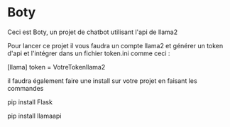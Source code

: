 # Boty

Ceci est Boty, un projet de chatbot utilisant l'api de llama2 

Pour lancer ce projet il vous faudra un compte llama2 et générer un token d'api et l'intégrer dans un fichier token.ini comme ceci :

[llama]
token = VotreTokenllama2

il faudra également faire une install sur votre projet en faisant les commandes 

pip install Flask

pip install llamaapi
